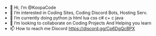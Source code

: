 - 👋 Hi, I’m @KoopaCode
- 👀 I’m interested in Coding Sites, Coding Discord Bots, Hosting Serv. 
- 🌱 I’m currently doing python js html lua css c# c+ c java 
- 💞️ I’m looking to collaborate on Coding Projects And Helping you learn
- 📫 How to reach me Discord https://discord.gg/Cp6DgQcBPX

<!---
KoopaCode/KoopaCode is a ✨ special ✨ repository because its `README.md` (this file) appears on your GitHub profile.
You can click the Preview link to take a look at your changes.
--->
